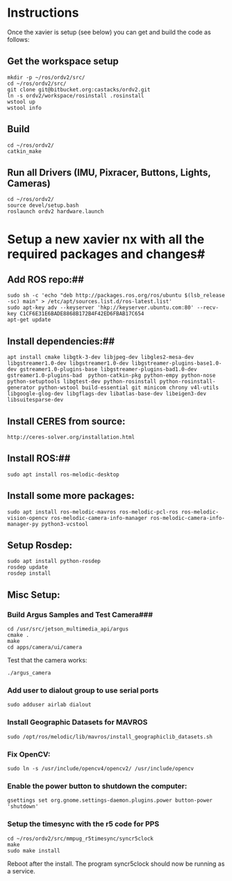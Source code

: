 # Instructions #
Once the xavier is setup (see below) you can get and build the code as follows:

## Get the workspace setup ##

```
mkdir -p ~/ros/ordv2/src/
cd ~/ros/ordv2/src/
git clone git@bitbucket.org:castacks/ordv2.git
ln -s ordv2/workspace/rosinstall .rosinstall
wstool up
wstool info
```

## Build ##
```
cd ~/ros/ordv2/
catkin_make
```

## Run all Drivers (IMU, Pixracer, Buttons, Lights, Cameras) ##
```
cd ~/ros/ordv2/
source devel/setup.bash
roslaunch ordv2 hardware.launch
```


# Setup a new xavier nx with all the required packages and changes#

## Add ROS repo:##

```
sudo sh -c 'echo "deb http://packages.ros.org/ros/ubuntu $(lsb_release -sc) main" > /etc/apt/sources.list.d/ros-latest.list'
sudo apt-key adv --keyserver 'hkp://keyserver.ubuntu.com:80' --recv-key C1CF6E31E6BADE8868B172B4F42ED6FBAB17C654
apt-get update
```

## Install dependencies:##
```
apt install cmake libgtk-3-dev libjpeg-dev libgles2-mesa-dev libgstreamer1.0-dev libgstreamer1.0-dev libgstreamer-plugins-base1.0-dev gstreamer1.0-plugins-base libgstreamer-plugins-bad1.0-dev gstreamer1.0-plugins-bad  python-catkin-pkg python-empy python-nose python-setuptools libgtest-dev python-rosinstall python-rosinstall-generator python-wstool build-essential git minicom chrony v4l-utils  libgoogle-glog-dev libgflags-dev libatlas-base-dev libeigen3-dev libsuitesparse-dev
```

## Install CERES from source: ##
```
http://ceres-solver.org/installation.html
```

## Install ROS:##
```
sudo apt install ros-melodic-desktop 
```

## Install some more packages: ##
```
sudo apt install ros-melodic-mavros ros-melodic-pcl-ros ros-melodic-vision-opencv ros-melodic-camera-info-manager ros-melodic-camera-info-manager-py python3-vcstool
```

## Setup Rosdep: ##
```
sudo apt install python-rosdep
rosdep update
rosdep install
```


## Misc Setup: ##

### Build Argus Samples and Test Camera###

```
cd /usr/src/jetson_multimedia_api/argus
cmake .
make
cd apps/camera/ui/camera
```
Test that the camera works:
```
./argus_camera
```

### Add user to dialout group to use serial ports ###

```
sudo adduser airlab dialout
```
### Install Geographic Datasets for MAVROS ###

```
sudo /opt/ros/melodic/lib/mavros/install_geographiclib_datasets.sh

```


### Fix OpenCV: ###
```
sudo ln -s /usr/include/opencv4/opencv2/ /usr/include/opencv
```

### Enable the power button to shutdown the computer: ###
```
gsettings set org.gnome.settings-daemon.plugins.power button-power 'shutdown'
```


### Setup the timesync with the r5 code for PPS ###

```
cd ~/ros/ordv2/src/mmpug_r5timesync/syncr5clock
make
sudo make install
```
Reboot after the install. The program syncr5clock should now be running as a service.
